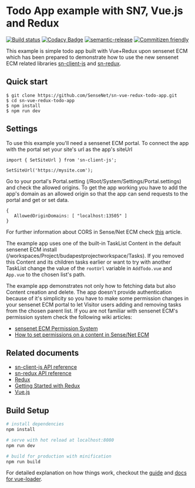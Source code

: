 # Todo App example with SN7, Vue.js and Redux

[![Build status](https://img.shields.io/travis/SenseNet/sn-vue-redux-todo-app.svg?style=flat)](https://travis-ci.org/SenseNet/sn-vue-redux-todo-app)
[![Codacy Badge](https://api.codacy.com/project/badge/Grade/b09d599538fa49e9bb1cb92df4042ada)](https://www.codacy.com/app/herflis33/sn-vue-redux-todo-app?utm_source=github.com&amp;utm_medium=referral&amp;utm_content=SenseNet/sn-react-redux-todo-app&amp;utm_campaign=Badge_Grade)
[![semantic-release](https://img.shields.io/badge/%20%20%F0%9F%93%A6%F0%9F%9A%80-semantic--release-e10079.svg?style=flat)](https://github.com/semantic-release/semantic-release)
[![Commitizen friendly](https://img.shields.io/badge/commitizen-friendly-brightgreen.svg?style=flat)](http://commitizen.github.io/cz-cli/)

This example is simple todo app built with Vue+Redux upon sensenet ECM which has been prepared to demonstrate how to use the new sensenet ECM related libraries [sn-client-js](https://github.com/SenseNet/sn-client-js)
and [sn-redux](https://github.com/SenseNet/sn-redux). 

## Quick start

```
$ git clone https://github.com/SenseNet/sn-vue-redux-todo-app.git
$ cd sn-vue-redux-todo-app
$ npm install
$ npm run dev
```

## Settings

To use this example you'll need a sensenet ECM portal. To connect the app with the portal set your site's url as the app's siteUrl

```
import { SetSiteUrl } from 'sn-client-js';

SetSiteUrl('https://mysite.com');
```

Go to your portal's Portal.setting (/Root/System/Settings/Portal.settings) and check the allowed origins. To get the app working you have to add the app's domain as an allowed origin so that the app can send requests to the 
portal and get or set data.

```
{
   AllowedOriginDomains: [ "localhost:13505" ]
}
```

For further information about CORS in Sense/Net ECM check [this](http://wiki.sensenet.com/Cross-origin_resource_sharing) article.

The example app uses one of the built-in TaskList Content in the default sensenet ECM install (/workspaces/Project/budapestprojectworkspace/Tasks). If you removed this Content and its children tasks earlier
or want to try with another TaskList change the value of the ```rootUrl``` variable in ```AddTodo.vue``` and ```App.vue``` to the chosen list's path.

The example app demonstrates not only how to fetching data but also Content creation and delete. The app doesn't provide authentication because of it's simplicity so you have to make some permission changes
in your sensenet ECM portal to let Visitor users adding and removing tasks from the chosen parent list.
If you are not familiar with sensenet ECM's permission system check the following wiki articles:
* [sensenet ECM Permission System](http://wiki.sensenet.com/Permission_System)
* [How to set permissions on a content in Sense/Net ECM](http://wiki.sensenet.com/How_to_set_permissions_on_a_content)

## Related documents

* [sn-client-js API reference](http://www.sensenet.com/documentation/sn-client-js/index.html)
* [sn-redux API reference](http://www.sensenet.com/documentation/sn-redux/index.html)
* [Redux](https://github.com/reactjs/redux)
* [Getting Started with Redux](https://egghead.io/courses/getting-started-with-redux)
* [Vue.js](https://vuejs.org/)

## Build Setup

``` bash
# install dependencies
npm install

# serve with hot reload at localhost:8080
npm run dev

# build for production with minification
npm run build
```

For detailed explanation on how things work, checkout the [guide](http://vuejs-templates.github.io/webpack/) and [docs for vue-loader](http://vuejs.github.io/vue-loader).
